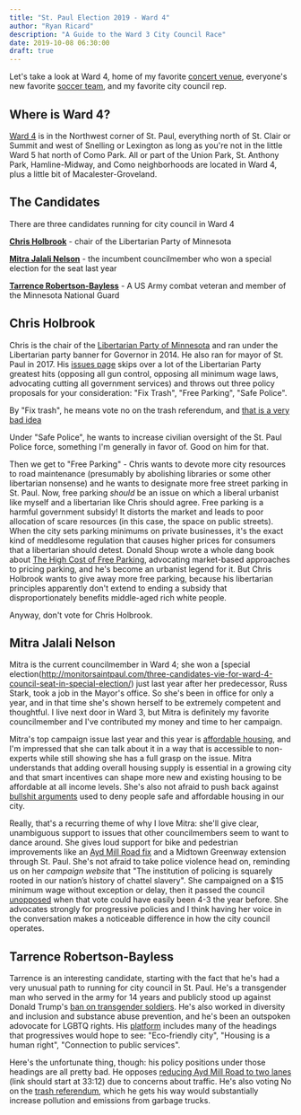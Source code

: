 ```yaml
---
title: "St. Paul Election 2019 - Ward 4"
author: "Ryan Ricard"
description: "A Guide to the Ward 3 City Council Race"
date: 2019-10-08 06:30:00
draft: true
---
```


Let's take a look at Ward 4, home of my favorite [concert venue](https://turfclub.net/), everyone's new favorite [soccer team](https://www.mnufc.com/stadium), and my favorite city council rep. 

## Where is Ward 4?

[Ward 4](https://www.stpaul.gov/departments/city-council#iframe) is in the Northwest corner of St. Paul, everything north of St. Clair or Summit and west of Snelling or Lexington as long as you're not in the little Ward 5 hat north of Como Park. All or part of the Union Park, St. Anthony Park, Hamline-Midway, and Como neighborhoods are located in Ward 4, plus a little bit of Macalester-Groveland. 

## The Candidates

There are three candidates running for city council in Ward 4

[**Chris Holbrook**](https://chrisholbrook4w4.nationbuilder.com/) - chair of the Libertarian Party of Minnesota

[**Mitra Jalali Nelson**](http://www.mitranelson.com/) - the incumbent councilmember who won a special election for the seat last year

[**Tarrence Robertson-Bayless**](http://www.tarrence4ward4.com/) - A US Army combat veteran and member of the Minnesota National Guard

## Chris Holbrook

Chris is the chair of the [Libertarian Party of Minnesota](https://www.lpmn.org/) and ran under the Libertarian party banner for Governor in 2014. He also ran for mayor of St. Paul in 2017. His [issues page](https://chrisholbrook4w4.nationbuilder.com/issues) skips over a lot of the Libertarian Party greatest hits (opposing all gun control, opposing all minimum wage laws, advocating cutting all government services) and throws out three policy proposals  for your consideration: "Fix Trash", "Free Parking", "Safe Police". 

By "Fix trash", he means vote no on the trash referendum, and [that is a very bad idea](https://firewally.net/post/the-trash-post/)

Under "Safe Police", he wants to increase civilian oversight of the St. Paul Police force, something I'm generally in favor of. Good on him for that. 

Then we get to "Free Parking" - Chris wants to devote more city resources to road maintenance (presumably by abolishing libraries or some other libertarian nonsense) and he wants to designate more free street parking in St. Paul. Now, free parking *should* be an issue on which a liberal urbanist like myself and a libertarian like Chris should agree. Free parking is a harmful government subsidy! It distorts the market and leads to poor allocation of scare resources (in this case, the space on public streets). When the city sets parking minimums on private businesses, it's the exact kind of meddlesome regulation that causes higher prices for consumers that a libertarian should detest. Donald Shoup wrote a whole dang book about [The High Cost of Free Parking](https://en.wikipedia.org/wiki/The_High_Cost_of_Free_Parking), advocating market-based approaches to pricing parking, and he's become an urbanist legend for it. But Chris Holbrook wants to give away more free parking, because his libertarian principles apparently don't extend to ending a subsidy that disproportionately benefits middle-aged rich white people. 

Anyway, don't vote for Chris Holbrook. 


## Mitra Jalali Nelson

Mitra is the current councilmember in Ward 4; she won a [special election(http://monitorsaintpaul.com/three-candidates-vie-for-ward-4-council-seat-in-special-election/) just last year after her predecessor, Russ Stark, took a job in the Mayor's office. So she's been in office for only a year, and in that time she's shown herself to be extremely competent and thoughtful. I live next door in Ward 3, but Mitra is definitely my favorite councilmember and I've contributed my money and time to her campaign. 

Mitra's top campaign issue last year and this year is [affordable housing](https://www.mitranelson.com/attainable-affordable-housing), and I'm impressed that she can talk about it in a way that is accessible to non-experts while still showing she has a full grasp on the issue. Mitra understands that adding overall housing supply is essential in a growing city and that smart incentives can shape more new and existing housing to be affordable at all income levels. She's also not afraid to push back against [bullshit arguments](https://twitter.com/mitrajnelson/status/1179198918401429504) used to deny people safe and affordable housing in our city. 

Really, that's a recurring theme of why I love Mitra: she'll give clear, unambiguous support to issues that other councilmembers seem to want to dance around. She gives loud support for bike and pedestrian improvements like an [Ayd Mill Road fix](http://www.startribune.com/st-paul-mayor-pitches-green-option-for-crumbling-ayd-mill-road/558253492/) and a Midtown Greenway extension through St. Paul. She's not afraid to take police violence head on, reminding us on her *campaign website* that "The institution of policing is squarely rooted in our nation’s history of chattel slavery". She campaigned on a $15 minimum wage without exception or delay, then it passed the council [unopposed](https://www.mprnews.org/story/2018/11/14/st-paul-approves-phasing-in-higher-minimum-wage) when that vote could have easily been 4-3 the year before. She advocates strongly for progressive policies and I think having her voice in the conversation makes a noticeable difference in how the city council operates. 

## Tarrence Robertson-Bayless

Tarrence is an interesting candidate, starting with the fact that he's had a very unusual path to running for city council in St. Paul. He's a transgender man who served in the army for 14 years and publicly stood up against Donald Trump's [ban on transgender soldiers](http://www.citypages.com/news/i-dont-understand-transgender-combat-vet-responds-to-trump-ban/436930523). He's also worked in diversity and inclusion and substance abuse prevention, and he's been an outspoken adovocate for LGBTQ rights. His [platform](https://www.tarrence4ward4.com/) includes many of the headings that progressives would hope to see: "Eco-friendly city", "Housing is a human right", "Connection to public services". 

Here's the unfortunate thing, though: his policy positions under those headings are all pretty bad. He opposes [reducing Ayd Mill Road to two lanes](https://youtu.be/KwUT1C7ftDw?t=1992) (link should start at 33:12) due to concerns about traffic. He's also voting No on the [trash referendum](https://www.minnpost.com/metro/2019/10/is-garbage-enough-to-get-upstart-candidates-elected-to-the-st-paul-city-council/), which he gets his way would substantially increase pollution and emissions from garbage trucks. 

